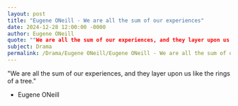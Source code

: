 ```yaml
---
layout: post
title: "Eugene ONeill - We are all the sum of our experiences"
date: 2024-12-28 12:00:00 -0000
author: Eugene ONeill
quote: ""We are all the sum of our experiences, and they layer upon us like the rings of a tree.""
subject: Drama
permalink: /Drama/Eugene ONeill/Eugene ONeill - We are all the sum of our experiences
---
```


"We are all the sum of our experiences, and they layer upon us like the rings of a tree."

- Eugene ONeill
